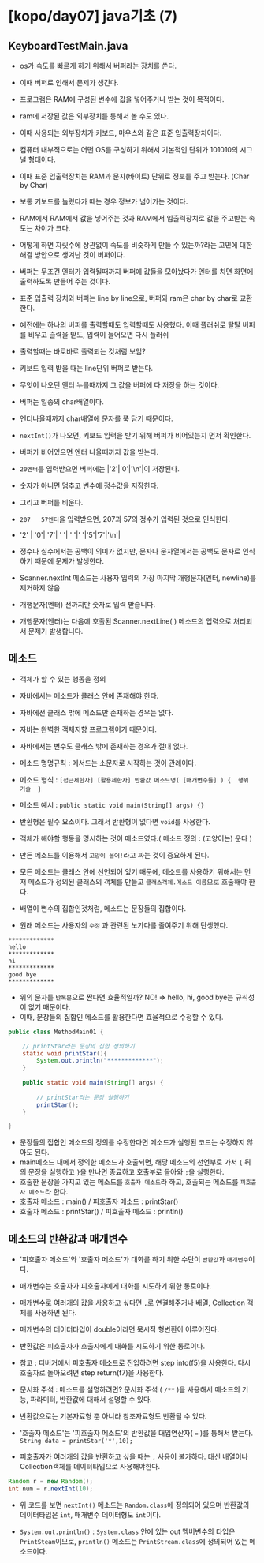 # [kopo/day07] java기초 (7)

## KeyboardTestMain.java

- os가 속도를 빠르게 하기 위해서 버퍼라는 장치를 쓴다.
- 이때 버퍼로 인해서 문제가 생긴다.

- 프로그램은 RAM에 구성된 변수에 값을 넣어주거나 받는 것이 목적이다. 
- ram에 저장된 값은 외부장치를 통해서 볼 수도 있다.
- 이때 사용되는 외부장치가 키보드, 마우스와 같은 표준 입출력장치이다.

- 컴퓨터 내부적으로는 어떤 OS를 구성하기 위해서 기본적인 단위가 101010의 시그널 형태이다. 
- 이때 표준 입출력장치는 RAM과 문자(바이트) 단위로 정보를 주고 받는다. (Char by Char)
- 보통 키보드를 눌렀다가 떼는 경우 정보가 넘어가는 것이다.

- RAM에서 RAM에서 값을 넣어주는 것과 RAM에서 입출력장치로 값을 주고받는 속도는 차이가 크다. 
- 어떻게 하면 자릿수에 상관없이 속도를 비슷하게 만들 수 있는까?라는 고민에 대한 해결 방안으로 생겨난 것이 버퍼이다.

- 버퍼는 무조건 엔터가 입력될때까지 버퍼에 값들을 모아놨다가 엔터를 치면 화면에 출력하도록 만들어 주는 것이다.
- 표준 입출력 장치와 버퍼는 line by line으로, 버퍼와 ram은 char by char로 교환한다.
- 예전에는 하나의 버퍼를 출력할때도 입력할때도 사용했다. 이때 플러쉬로 탈탈 버퍼를 비우고 출력을 받도, 입력이 들어오면 다시 플러쉬

- 출력할때는 바로바로 출력되는 것처럼 보임?
- 키보드 입력 받을 때는 line단위 버퍼로 받는다. 
- 무엇이 나오던 엔터 누를때까지 그 값을 버퍼에 다 저장을 하는 것이다. 
- 버퍼는 일종의 char배열이다.
- 엔터나올때까지 char배열에 문자를 쭉 담기 때문이다. 

- `nextInt()`가 나오면, 키보드 입력을 받기 위해 버퍼가 비어있는지 먼저 확인한다.
- 버퍼가 비어있으면 엔터 나올때까지 값을 받는다.
- `20엔터`를 입력받으면 버퍼에는 |'2'|'0'|'\n'|이 저장된다. 
- 숫자가 아니면 멈추고 변수에 정수값을 저장한다. 
- 그리고 버퍼를 비운다.

- `207   57엔터`을 입력받으면, 207과 57의 정수가 입력된 것으로 인식한다. 

- '2' | '0'| '7'| ' '| ' '|' '|'5'|'7'|'\n'|

- 정수나 실수에서는 공백이 의미가 없지만, 문자나 문자열에서는 공백도 문자로 인식하기 때문에 문제가 발생한다.
- Scanner.nextInt 메소드는 사용자 입력의 가장 마지막 개행문자(엔터, newline)를 제거하지 않음
- 개행문자(엔터) 전까지만 숫자로 입력 받습니다.
- 개행문자(엔터)는 다음에 호출된 Scanner.nextLine( ) 메소드의 입력으로 처리되서 문제기 발생합니다.


## 메소드 

- 객체가 할 수 있는 행동을 정의
- 자바에서는 메소드가 클래스 안에 존재해야 한다. 
- 자바에선 클래스 밖에 메소드만 존재하는 경우는 없다.
- 자바는 완벽한 객체지향 프로그램이기 때문이다. 
- 자바에서는 변수도 클래스 밖에 존재하는 경우가 절대 없다.

- 메소드 명명규칙 : 메서드는 소문자로 시작하는 것이 관례이다.
- 메소드 형식 : `[접근제한자] [활용제한자] 반환값 메소드명( [매개변수들] ) {  행위 기술  }`
- 메소드 예시 : `public static void main(String[] args) {}`
- 반환형은 필수 요소이다. 그래서 반환형이 없다면 `void`를 사용한다. 

- 객체가 해야할 행동을 명시하는 것이 메소드였다.( 메소드 정의 : (고양이는) 운다 ) 
- 만든 메소드를 이용해서 `고양이 울어!`라고 짜는 것이 중요하게 된다. 
- 모든 메소드는 클래스 안에 선언되어 있기 때문에, 메소드를 사용하기 위해서는 먼저 메소드가 정의된 클래스의 객체를 만들고 `클래스객체.메소드 이름`으로 호출해야 한다.

- 배열이 변수의 집합인것처럼, 메소드는 문장들의 집합이다. 
- 원래 메소드는 사용자의 `수정` 과 관련된 노가다를 줄여주기 위해 탄생했다. 

```
*************
hello
*************
hi
*************
good bye
*************
```
  
- 위의 문자를 `반복문`으로 짠다면 효율적일까? NO! => hello, hi, good bye는 규칙성이 없기 때문이다. 
- 이때, 문장들의 집합인 메소드를 활용한다면 효율적으로 수정할 수 있다. 

```java
public class MethodMain01 {

	// printStar라는 문장의 집합 정의하기
	static void printStar(){
		System.out.println("*************");
	}
	
	public static void main(String[] args) {
		
		// printStar라는 문장 실행하기
		printStar();
	}

}
```

- 문장들의 집합인 메소드의 정의를 수정한다면 메소드가 실행된 코드는 수정하지 않아도 된다.
- main메소드 내에서 정의한 메소드가 호출되면, 해당 메소드의 선언부로 가서 `{` 뒤의 문장을 실행하고 `}`을 만나면 종료하고 호출부로 돌아와 `;`을 실행한다. 
- 호출한 문장을 가지고 있는 메소드를 `호출자 메소드`라 하고, 호출되는 메소드를 `피호출자 메소드`라 한다.
- 호출자 메소드 : main() / 피호출자 메소드 : printStar()
- 호출자 메소드 : printStar() / 피호출자 메소드 : println()

## 메소드의 반환값과 매개변수

- '피호출자 메소드'와 '호출자 메소드'가 대화를 하기 위한 수단이 `반환값`과 `매개변수`이다. 
- 매개변수는 호출자가 피호출자에게 대화를 시도하기 위한 통로이다. 
- 매개변수로 여러개의 값을 사용하고 싶다면 `,`로 연결해주거나 배열, Collection 객체를 사용하면 된다. 
- 매개변수의 데이터타입이 double이라면 묵시적 형변환이 이루어진다. 

- 반환값은 피호출자가 호출자에게 대화를 시도하기 위한 통로이다. 

- 참고 : 디버거에서 피호출자 메소드로 진입하려면 step into(f5)을 사용한다. 다시 호출자로 돌아오려면 step return(f7)을 사용한다.

- 문서화 주석 : 메소드를 설명하려면? 문서화 주석 ( `/**` )을 사용해서 메소드의 기능, 파라미터, 반환값에 대해서 설명할 수 있다. 

- 반환값으로는 기본자료형 뿐 아니라 참조자료형도 반환될 수 있다. 
- '호출자 메소드'는 '피호출자 메소드'의 반환값을 대입연산자( `=` )를 통해서 받는다. `String data = printStar('*',10);`
- 피호출자가 여러개의 값을 반환하고 싶을 때는 `,` 사용이 불가하다. 대신 배열이나 Collection객체를 데이터타입으로 사용해야한다. 


```java
Random r = new Random();
int num = r.nextInt(10);
```

- 위 코드를 보면 `nextInt()` 메소드는 `Random.class`에 정의되어 있으며 반환값의 데이터타입은 `int`, 매개변수 데이터형도 `int`이다.

- `System.out.println()` : `System.class` 안에 있는 out 멤버변수의 타입은 `PrintSteam`이므로, `println()` 메소드는 `PrintStream.class`에 정의되어 있는 메소드이다.
